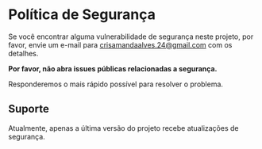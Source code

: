 # Política de Segurança

Se você encontrar alguma vulnerabilidade de segurança neste projeto, por favor, envie um e-mail para crisamandaalves.24@gmail.com com os detalhes.

**Por favor, não abra issues públicas relacionadas a segurança.**

Responderemos o mais rápido possível para resolver o problema.

## Suporte

Atualmente, apenas a última versão do projeto recebe atualizações de segurança.
